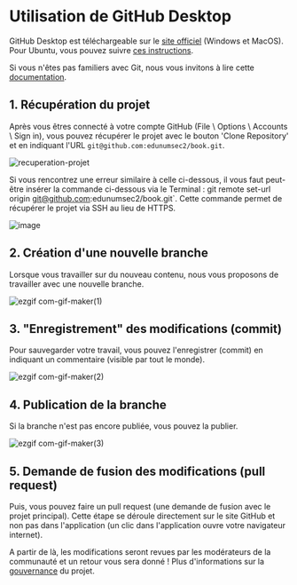 # Utilisation de GitHub Desktop

GitHub Desktop est téléchargeable sur le [site officiel](https://desktop.github.com/) (Windows et MacOS). Pour Ubuntu, vous pouvez suivre [ces instructions](https://gist.github.com/berkorbay/6feda478a00b0432d13f1fc0a50467f1).

Si vous n'êtes pas familiers avec Git, nous vous invitons à lire cette [documentation](https://docs.github.com/en/get-started/quickstart).

## 1. Récupération du projet
Après vous êtres connecté à votre compte GitHub (File \ Options \ Accounts \ Sign in), vous pouvez récupérer le projet avec le bouton 'Clone Repository' et en indiquant l'URL `git@github.com:edunumsec2/book.git`.

![recuperation-projet](https://user-images.githubusercontent.com/12733352/196887243-3af3e1fe-2e9a-4e05-95bc-16c18bd179af.gif)

Si vous rencontrez une erreur similaire à celle ci-dessous, il vous faut peut-être insérer la commande ci-dessous via le Terminal : git remote set-url origin git@github.com:edunumsec2/book.git`. Cette commande permet de récupérer le projet via SSH au lieu de HTTPS.

![image](https://user-images.githubusercontent.com/12733352/196886617-91ad5964-6d45-4c8b-94f4-768af2242f00.png)

## 2. Création d'une nouvelle branche

Lorsque vous travailler sur du nouveau contenu, nous vous proposons de travailler avec une nouvelle branche.

![ezgif com-gif-maker(1)](https://user-images.githubusercontent.com/12733352/196887901-e5e2662b-295c-414a-9a12-f1561dac4331.gif)

## 3. "Enregistrement" des modifications (commit)

Pour sauvegarder votre travail, vous pouvez l'enregistrer (commit) en indiquant un commentaire (visible par tout le monde).

![ezgif com-gif-maker(2)](https://user-images.githubusercontent.com/12733352/196888726-e7dc90ff-5de8-4e73-9e2a-0d8d5d7e01ec.gif)

## 4. Publication de la branche

Si la branche n'est pas encore publiée, vous pouvez la publier.

![ezgif com-gif-maker(3)](https://user-images.githubusercontent.com/12733352/196889281-b99a1a82-f9c8-49dc-85ae-af63a194eb73.gif)

## 5. Demande de fusion des modifications (pull request)

Puis, vous pouvez faire un pull request (une demande de fusion avec le projet principal). Cette étape se déroule directement sur le site GitHub et non pas dans l'application (un clic dans l'application ouvre votre navigateur internet).



A partir de là, les modifications seront revues par les modérateurs de la communauté et un retour vous sera donné ! Plus d'informations sur la [gouvernance](https://github.com/edunumsec2/book/blob/documentation/GOVERNANCE.md) du projet.



